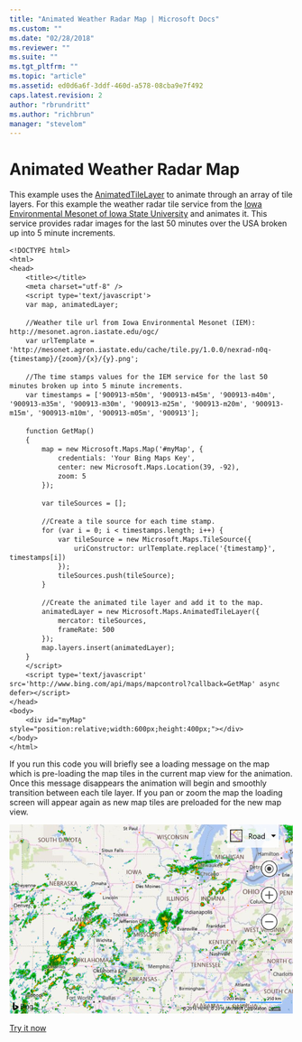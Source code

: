 ```yaml
---
title: "Animated Weather Radar Map | Microsoft Docs"
ms.custom: ""
ms.date: "02/28/2018"
ms.reviewer: ""
ms.suite: ""
ms.tgt_pltfrm: ""
ms.topic: "article"
ms.assetid: ed0d6a6f-3ddf-460d-a578-08cba9e7f492
caps.latest.revision: 2
author: "rbrundritt"
ms.author: "richbrun"
manager: "stevelom"
---
```

# Animated Weather Radar Map
This example uses the [AnimatedTileLayer](../v8-web-control/animatedtilelayer-class.md) to animate through an array of tile layers. For this example the weather radar tile service from the [Iowa Environmental Mesonet of Iowa State University](http://www.mesonet.agron.iastate.edu/ogc/) and animates it. This service provides radar images for the last 50 minutes over the USA broken up into 5 minute increments.

```
<!DOCTYPE html>
<html>
<head>
    <title></title>
    <meta charset="utf-8" />
	<script type='text/javascript'>
    var map, animatedLayer;

    //Weather tile url from Iowa Environmental Mesonet (IEM): http://mesonet.agron.iastate.edu/ogc/
    var urlTemplate = 'http://mesonet.agron.iastate.edu/cache/tile.py/1.0.0/nexrad-n0q-{timestamp}/{zoom}/{x}/{y}.png';

    //The time stamps values for the IEM service for the last 50 minutes broken up into 5 minute increments.
    var timestamps = ['900913-m50m', '900913-m45m', '900913-m40m', '900913-m35m', '900913-m30m', '900913-m25m', '900913-m20m', '900913-m15m', '900913-m10m', '900913-m05m', '900913'];

    function GetMap()
    {
        map = new Microsoft.Maps.Map('#myMap', {
            credentials: 'Your Bing Maps Key',
            center: new Microsoft.Maps.Location(39, -92),
            zoom: 5
        });
        
        var tileSources = [];

        //Create a tile source for each time stamp.
        for (var i = 0; i < timestamps.length; i++) {
            var tileSource = new Microsoft.Maps.TileSource({
                uriConstructor: urlTemplate.replace('{timestamp}', timestamps[i])
            });
            tileSources.push(tileSource);
        }

        //Create the animated tile layer and add it to the map.
        animatedLayer = new Microsoft.Maps.AnimatedTileLayer({
            mercator: tileSources,
            frameRate: 500
        });
        map.layers.insert(animatedLayer);
    }
    </script>
    <script type='text/javascript' src='http://www.bing.com/api/maps/mapcontrol?callback=GetMap' async defer></script>
</head>
<body>
    <div id="myMap" style="position:relative;width:600px;height:400px;"></div>
</body>
</html>
```

If you run this code you will briefly see a loading message on the map which is pre-loading the map tiles in the current map view for the animation. Once this message disappears the animation will begin and smoothly transition between each tile layer. If you pan or zoom the map the loading screen will appear again as new map tiles are preloaded for the new map view.

![BMV8_AnimatedWeatherRadar](../v8-web-control/media/bmv8-animatedweatherradar.PNG)

[Try it now](http://www.bing.com/api/maps/mapcontrol/isdk#weatherRadarMap+JS)